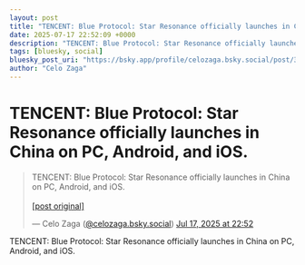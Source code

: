 ```yaml
---
layout: post
title: "TENCENT: Blue Protocol: Star Resonance officially launches in China on PC, Android, and iOS."
date: 2025-07-17 22:52:09 +0000
description: "TENCENT: Blue Protocol: Star Resonance officially launches in China on PC, Android, and iOS."
tags: [bluesky, social]
bluesky_post_uri: "https://bsky.app/profile/celozaga.bsky.social/post/3lu6zh4k2ys2e"
author: "Celo Zaga"
---
```


<h1 class="bluesky-post-title">TENCENT: Blue Protocol: Star Resonance officially launches in China on PC, Android, and iOS.</h1>


<blockquote class="bluesky-embed" data-bluesky-uri="at://did:plc:lmh6rennptq77inaztnovw4b/app.bsky.feed.post/3lu6zh4k2ys2e" data-bluesky-embed-color-mode="system">
<p lang="">TENCENT: Blue Protocol: Star Resonance officially launches in China on PC, Android, and iOS.<br><br><a href="https://bsky.app/profile/celozaga.bsky.social/post/3lu6zh4k2ys2e">[post original]</a></p>
&mdash; Celo Zaga (<a href="https://bsky.app/profile/did:plc:lmh6rennptq77inaztnovw4b">@celozaga.bsky.social</a>) <a href="https://bsky.app/profile/celozaga.bsky.social/post/3lu6zh4k2ys2e">Jul 17, 2025 at 22:52</a>
</blockquote>
<script async src="https://embed.bsky.app/static/embed.js" charset="utf-8"></script>


<p class="bluesky-post-description">TENCENT: Blue Protocol: Star Resonance officially launches in China on PC, Android, and iOS.</p>
